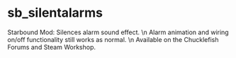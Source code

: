 # sb_silentalarms
Starbound Mod: Silences alarm sound effect.
\n Alarm animation and wiring on/off functionality still works as normal.
\n Available on the Chucklefish Forums and Steam Workshop.
